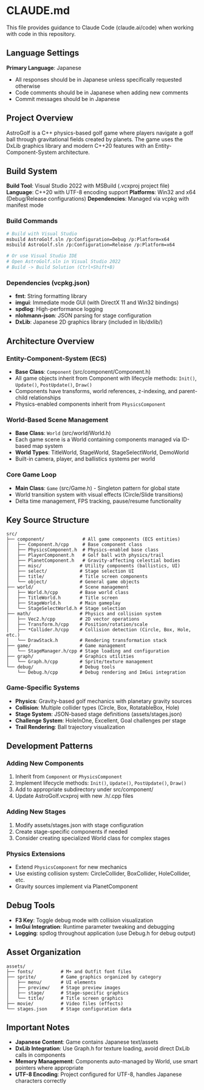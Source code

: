 # CLAUDE.md

This file provides guidance to Claude Code (claude.ai/code) when working with code in this repository.

## Language Settings

**Primary Language**: Japanese
- All responses should be in Japanese unless specifically requested otherwise
- Code comments should be in Japanese when adding new comments
- Commit messages should be in Japanese

## Project Overview

AstroGolf is a C++ physics-based golf game where players navigate a golf ball through gravitational fields created by planets. The game uses the DxLib graphics library and modern C++20 features with an Entity-Component-System architecture.

## Build System

**Build Tool**: Visual Studio 2022 with MSBuild (.vcxproj project file)
**Language**: C++20 with UTF-8 encoding support
**Platforms**: Win32 and x64 (Debug/Release configurations)
**Dependencies**: Managed via vcpkg with manifest mode

### Build Commands
```bash
# Build with Visual Studio
msbuild AstroGolf.sln /p:Configuration=Debug /p:Platform=x64
msbuild AstroGolf.sln /p:Configuration=Release /p:Platform=x64

# Or use Visual Studio IDE
# Open AstroGolf.sln in Visual Studio 2022
# Build -> Build Solution (Ctrl+Shift+B)
```

### Dependencies (vcpkg.json)
- **fmt**: String formatting library
- **imgui**: Immediate mode GUI (with DirectX 11 and Win32 bindings)
- **spdlog**: High-performance logging
- **nlohmann-json**: JSON parsing for stage configuration
- **DxLib**: Japanese 2D graphics library (included in lib/dxlib/)

## Architecture Overview

### Entity-Component-System (ECS)
- **Base Class**: `Component` (src/component/Component.h)
- All game objects inherit from Component with lifecycle methods: `Init()`, `Update()`, `PostUpdate()`, `Draw()`
- Components have transforms, world references, z-indexing, and parent-child relationships
- Physics-enabled components inherit from `PhysicsComponent`

### World-Based Scene Management
- **Base Class**: `World` (src/world/World.h)
- Each game scene is a World containing components managed via ID-based map system
- **World Types**: TitleWorld, StageWorld, StageSelectWorld, DemoWorld
- Built-in camera, player, and ballistics systems per world

### Core Game Loop
- **Main Class**: `Game` (src/Game.h) - Singleton pattern for global state
- World transition system with visual effects (Circle/Slide transitions)
- Delta time management, FPS tracking, pause/resume functionality

## Key Source Structure

```
src/
├── component/              # All game components (ECS entities)
│   ├── Component.h/cpp     # Base component class
│   ├── PhysicsComponent.h  # Physics-enabled base class
│   ├── PlayerComponent.h   # Golf ball with physics/trail
│   ├── PlanetComponent.h   # Gravity-affecting celestial bodies
│   ├── misc/              # Utility components (ballistics, UI)
│   ├── select/            # Stage selection UI
│   ├── title/             # Title screen components
│   └── object/            # General game objects
├── world/                 # Scene management
│   ├── World.h/cpp        # Base world class
│   ├── TitleWorld.h       # Title screen
│   ├── StageWorld.h       # Main gameplay
│   └── StageSelectWorld.h # Stage selection
├── math/                  # Physics and collision system
│   ├── Vec2.h/cpp         # 2D vector operations
│   ├── Transform.h/cpp    # Position/rotation/scale
│   ├── *Collider.h/cpp    # Collision detection (Circle, Box, Hole, etc.)
│   └── DrawStack.h        # Rendering transformation stack
├── game/                  # Game management
│   └── StageManager.h/cpp # Stage loading and configuration
├── graph/                 # Graphics utilities
│   └── Graph.h/cpp        # Sprite/texture management
└── debug/                 # Debug tools
    └── Debug.h/cpp        # Debug rendering and ImGui integration
```

### Game-Specific Systems
- **Physics**: Gravity-based golf mechanics with planetary gravity sources
- **Collision**: Multiple collider types (Circle, Box, RotatableBox, Hole)
- **Stage System**: JSON-based stage definitions (assets/stages.json)
- **Challenge System**: HoleInOne, Excellent, Goal challenges per stage
- **Trail Rendering**: Ball trajectory visualization

## Development Patterns

### Adding New Components
1. Inherit from `Component` or `PhysicsComponent`
2. Implement lifecycle methods: `Init()`, `Update()`, `PostUpdate()`, `Draw()`
3. Add to appropriate subdirectory under src/component/
4. Update AstroGolf.vcxproj with new .h/.cpp files

### Adding New Stages
1. Modify assets/stages.json with stage configuration
2. Create stage-specific components if needed
3. Consider creating specialized World class for complex stages

### Physics Extensions
- Extend `PhysicsComponent` for new mechanics
- Use existing collision system: CircleCollider, BoxCollider, HoleCollider, etc.
- Gravity sources implement via PlanetComponent

## Debug Tools

- **F3 Key**: Toggle debug mode with collision visualization
- **ImGui Integration**: Runtime parameter tweaking and debugging
- **Logging**: spdlog throughout application (use Debug.h for debug output)

## Asset Organization

```
assets/
├── fonts/          # M+ and Outfit font files
├── sprite/         # Game graphics organized by category
│   ├── menu/       # UI elements
│   ├── preview/    # Stage preview images
│   ├── stage/      # Stage-specific graphics
│   └── title/      # Title screen graphics
├── movie/          # Video files (effects)
└── stages.json     # Stage configuration data
```

## Important Notes

- **Japanese Content**: Game contains Japanese text/assets
- **DxLib Integration**: Use Graph.h for texture loading, avoid direct DxLib calls in components
- **Memory Management**: Components auto-managed by World, use smart pointers where appropriate
- **UTF-8 Encoding**: Project configured for UTF-8, handles Japanese characters correctly